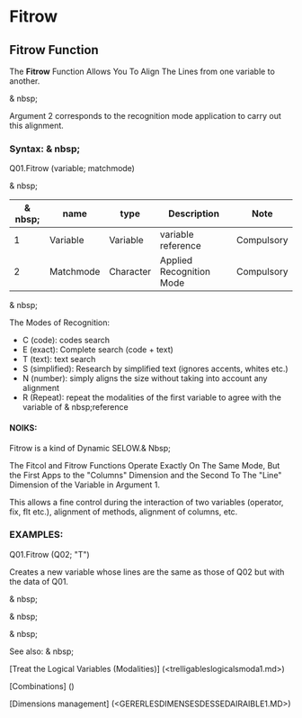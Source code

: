 # Fitrow

## Fitrow Function

The **Fitrow** Function Allows You To Align The Lines from one variable to another.

& nbsp;

Argument 2 corresponds to the recognition mode application to carry out this alignment.

### Syntax: & nbsp;

Q01.Fitrow (variable; matchmode)

& nbsp;

| & nbsp; | **name** | **type** | **Description** | **Note** |
| --- | --- | --- | --- | --- |
| &#49; | Variable | Variable | variable reference | Compulsory |
| &#50; | Matchmode | Character | Applied Recognition Mode | Compulsory |

& nbsp;

The Modes of Recognition:

* C (code): codes search
* E (exact): Complete search (code + text)
* T (text): text search
* S (simplified): Research by simplified text (ignores accents, whites etc.)
* N (number): simply aligns the size without taking into account any alignment
* R (Repeat): repeat the modalities of the first variable to agree with the variable of & nbsp;reference

#### NOIKS:

Fitrow is a kind of Dynamic SELOW.& Nbsp;

The Fitcol and Fitrow Functions Operate Exactly On The Same Mode, But the First Apps to the "Columns" Dimension and the Second To The "Line" Dimension of the Variable in Argument 1.

This allows a fine control during the interaction of two variables (operator, fix, flt etc.), alignment of methods, alignment of columns, etc.

### EXAMPLES:

Q01.Fitrow (Q02; "T")

Creates a new variable whose lines are the same as those of Q02 but with the data of Q01.

& nbsp;

& nbsp;

& nbsp;

See also: & nbsp;

[Treat the Logical Variables (Modalities)] (<trelligableslogicalsmoda1.md>)

[Combinations] (<combination Thevariables1.md>)

[Dimensions management] (<GERERLESDIMENSESDESSEDAIRAIBLE1.MD>)
